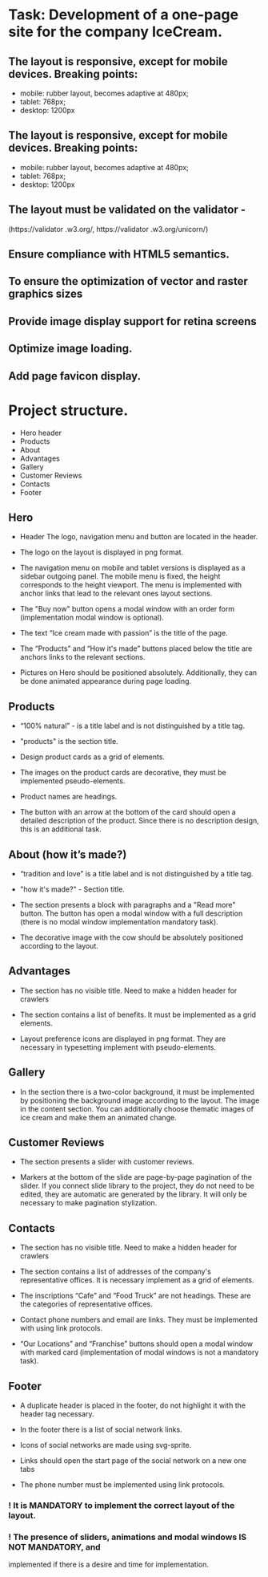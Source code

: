 # Task: Development of a one-page site for the company IceCream.

## The layout is responsive, except for mobile devices. Breaking points:

- mobile: rubber layout, becomes adaptive at 480px;
- tablet: 768px;
- desktop: 1200px

## The layout is responsive, except for mobile devices. Breaking points:

- mobile: rubber layout, becomes adaptive at 480px;
- tablet: 768px;
- desktop: 1200px

## The layout must be validated on the validator -

(https://validator .w3.org/, https://validator .w3.org/unicorn/)

## Ensure compliance with HTML5 semantics.

## To ensure the optimization of vector and raster graphics sizes

## Provide image display support for retina screens

## Optimize image loading.

## Add page favicon display.

# Project structure.

- Hero header
- Products
- About
- Advantages
- Gallery
- Customer Reviews
- Contacts
- Footer

## Hero

- Header The logo, navigation menu and button are located in the header.

- The logo on the layout is displayed in png format.

- The navigation menu on mobile and tablet versions is displayed as a sidebar
  outgoing panel. The mobile menu is fixed, the height corresponds to the height
  viewport. The menu is implemented with anchor links that lead to the relevant
  ones layout sections.

- The "Buy now" button opens a modal window with an order form (implementation
  modal window is optional).

- The text “Ice cream made with passion” is the title of the page.

- The “Products” and “How it's made” buttons placed below the title are anchors
  links to the relevant sections.

- Pictures on Hero should be positioned absolutely. Additionally, they can be
  done animated appearance during page loading.

## Products

- “100% natural” - is a title label and is not distinguished by a title tag.
- "products" is the section title.

- Design product cards as a grid of elements.

- The images on the product cards are decorative, they must be implemented
  pseudo-elements.

- Product names are headings.

- The button with an arrow at the bottom of the card should open a detailed
  description of the product. Since there is no description design, this is an
  additional task.

## About (how it’s made?)

- “tradition and love” is a title label and is not distinguished by a title tag.
- "how it's made?" - Section title.

- The section presents a block with paragraphs and a "Read more" button. The
  button has open a modal window with a full description (there is no modal
  window implementation mandatory task).

- The decorative image with the cow should be absolutely positioned according to
  the layout.

## Advantages

- The section has no visible title. Need to make a hidden header for crawlers

- The section contains a list of benefits. It must be implemented as a grid
  elements.

- Layout preference icons are displayed in png format. They are necessary in
  typesetting implement with pseudo-elements.

## Gallery

- In the section there is a two-color background, it must be implemented by
  positioning the background image according to the layout. The image in the
  content section. You can additionally choose thematic images of ice cream and
  make them an animated change.

## Customer Reviews

- The section presents a slider with customer reviews.

- Markers at the bottom of the slide are page-by-page pagination of the slider.
  If you connect slide library to the project, they do not need to be edited,
  they are automatic are generated by the library. It will only be necessary to
  make pagination stylization.

## Contacts

- The section has no visible title. Need to make a hidden header for crawlers

- The section contains a list of addresses of the company's representative
  offices. It is necessary implement as a grid of elements.

- The inscriptions “Cafe” and “Food Truck” are not headings. These are the
  categories of representative offices.

- Contact phone numbers and email are links. They must be implemented with using
  link protocols.

- “Our Locations” and “Franchise” buttons should open a modal window with marked
  card (implementation of modal windows is not a mandatory task).

## Footer

- A duplicate header is placed in the footer, do not highlight it with the
  header tag necessary.

- In the footer there is a list of social network links.

- Icons of social networks are made using svg-sprite.

- Links should open the start page of the social network on a new one tabs

- The phone number must be implemented using link protocols.

### ! It is MANDATORY to implement the correct layout of the layout.

### ! The presence of sliders, animations and modal windows IS NOT MANDATORY, and

implemented if there is a desire and time for implementation.
